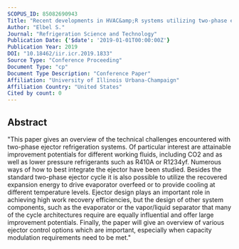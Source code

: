 ```yaml
---
SCOPUS_ID: 85082690943
Title: "Recent developments in HVAC&amp;R systems utilizing two-phase ejector for expansion work recovery"
Author: "Elbel S."
Journal: "Refrigeration Science and Technology"
Publication Date: {'$date': '2019-01-01T00:00:00Z'}
Publication Year: 2019
DOI: "10.18462/iir.icr.2019.1833"
Source Type: "Conference Proceeding"
Document Type: "cp"
Document Type Description: "Conference Paper"
Affiliation: "University of Illinois Urbana-Champaign"
Affiliation Country: "United States"
Cited by count: 0
---
```


## Abstract
"This paper gives an overview of the technical challenges encountered with two-phase ejector refrigeration systems. Of particular interest are attainable improvement potentials for different working fluids, including CO2 and as well as lower pressure refrigerants such as R410A or R1234yf. Numerous ways of how to best integrate the ejector have been studied. Besides the standard two-phase ejector cycle it is also possible to utilize the recovered expansion energy to drive evaporator overfeed or to provide cooling at different temperature levels. Ejector design plays an important role in achieving high work recovery efficiencies, but the design of other system components, such as the evaporator or the vapor/liquid separator that many of the cycle architectures require are equally influential and offer large improvement potentials. Finally, the paper will give an overview of various ejector control options which are important, especially when capacity modulation requirements need to be met."
